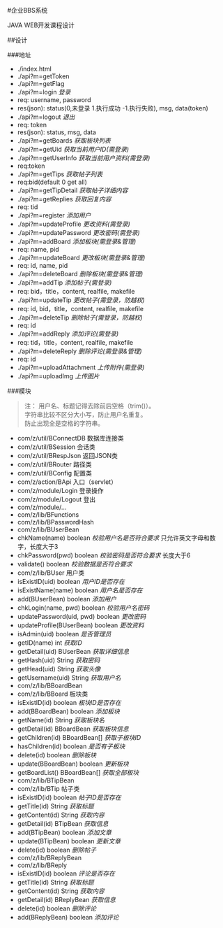 #企业BBS系统

JAVA WEB开发课程设计

##设计

###地址
 - ./index.html
 - ./api?m=getToken
 - ./api?m=getFlag
 - ./api?m=login *登录*
  - req: username, password
  - res(json): status(0,未登录 1.执行成功 -1.执行失败), msg, data(token)
 - ./api?m=logout *退出*
  - req: token
  - res(json): status, msg, data
 - ./api?m=getBoards *获取板块列表*
 - ./api?m=getUid *获取当前用户ID(需登录)*
 - ./api?m=getUserInfo *获取当前用户资料(需登录)*
  - req:token
 - ./api?m=getTips *获取帖子列表*
  - req:bid(default 0 get all)
 - ./api?m=getTipDetail *获取帖子详细内容*
 - ./api?m=getReplies *获取回复内容*
  - req: tid
 - ./api?m=register *添加用户*
 - ./api?m=updateProfile *更改资料(需登录)*
 - ./api?m=updatePassword *更改密码(需登录)*
 - ./api?m=addBoard *添加板块(需登录&管理)*
  - req: name, pid
 - ./api?m=updateBoard *更改板块(需登录&管理)*
  - req: id, name, pid
 - ./api?m=deleteBoard *删除板块(需登录&管理)*
 - ./api?m=addTip *添加帖子(需登录)*
  - req: bid，title，content, realfile, makefile
 - ./api?m=updateTip *更改帖子(需登录，防越权)*
  - req: id, bid，title，content, realfile, makefile
 - ./api?m=deleteTip *删除帖子(需登录，防越权)*
  - req: id
 - ./api?m=addReply *添加评论(需登录)*
  - req: tid，title，content, realfile, makefile
 - ./api?m=deleteReply *删除评论(需登录&管理)*
  - req: id
 - ./api?m=uploadAttachment *上传附件(需登录)*
 - ./api?m=uploadImg *上传图片*
 
###模块

 > 注：
 > 用户名、标题记得去除前后空格（trim()）。  
 > 字符串比较不区分大小写，防止用户名重复。  
 > 防止出现全是空格的字符串。

 - com/z/util/BConnectDB 数据库连接类
 - com/z/util/BSession 会话类
 - com/z/util/BRespJson 返回JSON类
 - com/z/util/BRouter 路径类
 - com/z/util/BConfig 配置类
 - com/z/action/BApi 入口（servlet）
 - com/z/module/Login 登录操作
 - com/z/module/Logout 登出
 - com/z/module/...
 - com/z/lib/BFunctions
 - com/z/lib/BPasswordHash
 - com/z/lib/BUserBean
  - chkName(name) boolean *校验用户名是否符合要求* 只允许英文字母和数字，长度大于3
  - chkPassword(pwd) boolean *校验密码是否符合要求* 长度大于6
  - validate() boolean *校验数据是否符合要求*
 - com/z/lib/BUser 用户类
  - isExistID(uid) boolean *用户ID是否存在*
  - isExistName(name) boolean *用户名是否存在*
  - add(BUserBean) boolean *添加用户*
  - chkLogin(name, pwd) boolean *校验用户名密码*
  - updatePassword(uid, pwd) boolean *更改密码*
  - updateProfile(BUserBean) boolean *更改资料*
  - isAdmin(uid) boolean *是否管理员*
  - getID(name) int *获取ID*
  - getDetail(uid) BUserBean *获取详细信息*
  - getHash(uid) String *获取密码*
  - getHead(uid) String *获取头像*
  - getUsername(uid) String *获取用户名*
 - com/z/lib/BBoardBean
 - com/z/lib/BBoard 板块类
  - isExistID(id) boolean *板块ID是否存在*
  - add(BBoardBean) boolean *添加板块*
  - getName(id) String *获取板块名*
  - getDetail(id) BBoardBean *获取板块信息*
  - getChildren(id) BBoardBean[] *获取子板块ID*
  - hasChildren(id) boolean *是否有子板块*
  - delete(id) boolean *删除板块*
  - update(BBoardBean) boolean *更新板块*
  - getBoardList() BBoardBean[] *获取全部板块*
 - com/z/lib/BTipBean
 - com/z/lib/BTip 帖子类
  - isExistID(id) boolean *帖子ID是否存在*
  - getTitle(id) String *获取标题*
  - getContent(id) String *获取内容*
  - getDetail(id) BTipBean *获取信息*
  - add(BTipBean) boolean *添加文章*
  - update(BTipBean) boolean *更新文章*
  - delete(id) boolean *删除帖子*
 - com/z/lib/BReplyBean
 - com/z/lib/BReply
  - isExistID(id) boolean *评论是否存在*
  - getTitle(id) String *获取标题*
  - getContent(id) String *获取内容*
  - getDetail(id) BReplyBean *获取信息*
  - delete(id) boolean *删除评论*
  - add(BReplyBean) boolean *添加评论*
  
